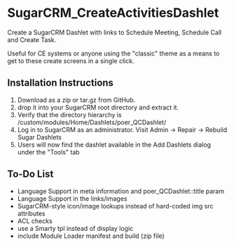 SugarCRM_CreateActivitiesDashlet
================================

Create a SugarCRM Dashlet with links to Schedule Meeting, Schedule Call and Create Task.

Useful for CE systems or anyone using the "classic" theme as a means to get to these create screens in a single click.

Installation Instructions
-------------------------
1. Download as a zip or tar.gz from GitHub.
2. drop it into your SugarCRM root directory and extract it.
3. Verify that the directory hierarchy is /custom/modules/Home/Dashlets/poer_QCDashlet/
4. Log in to SugarCRM as an administrator. Visit Admin -> Repair -> Rebuild Sugar Dashlets
5. Users will now find the dashlet available in the Add Dashlets dialog under the "Tools" tab

To-Do List
----------

* Language Support in meta information and poer_QCDashlet::title param
* Language Support in the links/images
* SugarCRM-style icon/image lookups instead of hard-coded img src attributes
* ACL checks
* use a Smarty tpl instead of display logic
* include Module Loader manifest and build (zip file)
